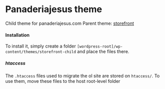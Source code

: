 # Panaderiajesus theme

Child theme for panaderiajesus.com Parent theme: [storefront](https://woocommerce.com/storefront/)

#### Installation

To install it, simply create a folder `[wordpress-root]/wp-content/themes/storefront-child` and place the files there.

##### htaccess

The `.htaccess` files used to migrate the ol site are stored on `htaccess/`. To use them, move these files to the host root-level folder